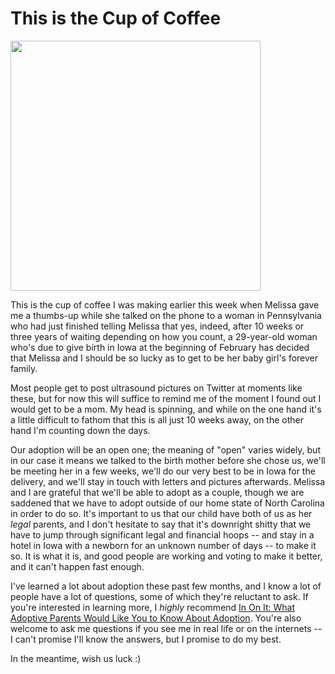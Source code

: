 # This is the Cup of Coffee

<img src="http://farm9.staticflickr.com/8482/8187360514_db246b4ac9.jpg" width="400">

This is the cup of coffee I was making earlier this week when Melissa gave me a thumbs-up while she talked on the phone to a woman in Pennsylvania who had just finished telling Melissa that yes, indeed, after 10 weeks or three years of waiting depending on how you count, a 29-year-old woman who's due to give birth in Iowa at the beginning of February has decided that Melissa and I should be so lucky as to get to be her baby girl's forever family.

Most people get to post ultrasound pictures on Twitter at moments like these, but for now this will suffice to remind me of the moment I found out I would get to be a mom. My head is spinning, and while on the one hand it's a little difficult to fathom that this is all just 10 weeks away, on the other hand I'm counting down the days.

Our adoption will be an open one; the meaning of "open" varies widely, but in our case it means we talked to the birth mother before she chose us, we'll be meeting her in a few weeks, we'll do our very best to be in Iowa for the delivery, and we'll stay in touch with letters and pictures afterwards. Melissa and I are grateful that we'll be able to adopt as a couple, though we are saddened that we have to adopt outside of our home state of North Carolina in order to do so. It's important to us that our child have both of us as her *legal* parents, and I don't hesitate to say that it's downright shitty that we have to jump through significant legal and financial hoops -- and stay in a hotel in Iowa with a newborn for an unknown number of days -- to make it so. It is what it is, and good people are working and voting to make it better, and it can't happen fast enough.

I've learned a lot about adoption these past few months, and I know a lot of people have a lot of questions, some of which they're reluctant to ask. If you're interested in learning more, I *highly* recommend [In On It: What Adoptive Parents Would Like You to Know About Adoption](http://www.amazon.com/In-On-It-Adoption-Relatives/dp/0982876505/ref=sr_1_1?ie=UTF8&qid=1352948795&sr=8-1&keywords=in+on+it). You're also welcome to ask me questions if you see me in real life or on the internets -- I can't promise I'll know the answers, but I promise to do my best.

In the meantime, wish us luck :)
